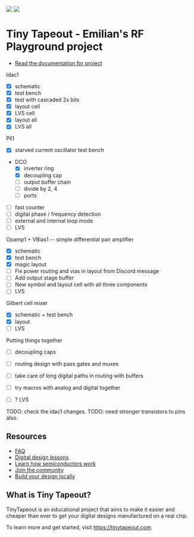 ![](../../workflows/gds/badge.svg) ![](../../workflows/docs/badge.svg)

# Tiny Tapeout - Emilian's RF Playground project

- [Read the documentation for project](docs/info.md)

Idac1
- [X] schematic
- [X] test bench
- [X] test with cascaded 2x bits
- [X] layout cell
- [X] LVS cell
- [X] layout all
- [X] LVS all

Pll1
- [X] starved current oscillator test bench
- DCO
  - [X] inverter ring
  - [X] decoupling cap
  - [ ] output buffer chain
  - [ ] divide by 2, 4
  - [ ] ports
- [ ] fast counter
- [ ] digital phase / frequency detection
- [ ] external and internal loop mode
- [ ] LVS

Opamp1 + VBias1 -- simple differential pair amplifier
- [X] schematic
- [X] test bench
- [X] magic layout
- [ ] Fix power routing and vias in layout from Discord message
- [ ] Add output stage buffer
- [ ] New symbol and layout cell with all three components
- [ ] LVS

Gilbert cell mixer
- [X] schematic + test bench
- [X] layout
- [ ] LVS

Putting things together
- [ ] decoupling caps
- [ ] routing design with pass gates and muxes
- [ ] take care of long digital paths in routing with buffers
- [ ] try macros with analog and digital together
- [ ] ? LVS


TODO: check the idac1 changes.
TODO: need stronger transistors to pins also.


## Resources

- [FAQ](https://tinytapeout.com/faq/)
- [Digital design lessons](https://tinytapeout.com/digital_design/)
- [Learn how semiconductors work](https://tinytapeout.com/siliwiz/)
- [Join the community](https://tinytapeout.com/discord)
- [Build your design locally](https://docs.google.com/document/d/1aUUZ1jthRpg4QURIIyzlOaPWlmQzr-jBn3wZipVUPt4)

## What is Tiny Tapeout?

TinyTapeout is an educational project that aims to make it easier and cheaper than ever to get your digital designs manufactured on a real chip.

To learn more and get started, visit https://tinytapeout.com.
